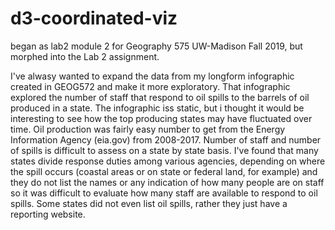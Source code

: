 # d3-coordinated-viz
began as lab2 module 2 for Geography 575 UW-Madison Fall 2019, but morphed into the Lab 2 assignment.

I've alwasy wanted to expand the data from my longform infographic created in GEOG572 and make it more exploratory.  That infographic explored the number of staff that respond to oil spills to the barrels of oil produced in a state.  The infographic iss static, but i thought it would be interesting to see how the top producing states may have fluctuated over time. Oil production was fairly easy number to get from the Energy Information Agency (eia.gov) from 2008-2017. Number of staff and number of spills is difficult to assess on a state by state basis.  I've found that many states divide response duties among various agencies, depending on where the spill occurs (coastal areas or on state or federal land, for example) and they do not list the names or any indication of how many people are on staff so it was difficult to evaluate how many staff are available to respond to oil spills.  Some states did not even list oil spills, rather they just have a reporting website. 
